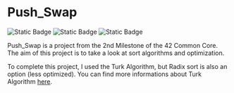 # Push_Swap
![Static Badge](https://img.shields.io/badge/Grade-98-green) ![Static Badge](https://img.shields.io/badge/Bonus-No-red?style=flat)
 ![Static Badge](https://img.shields.io/badge/Language-C-blue?style=flat)

Push_Swap is a project from the 2nd Milestone of the 42 Common Core.
The aim of this project is to take a look at sort algorithms and optimization.

To complete this project, I used the Turk Algorithm, but Radix sort is also an option (less optimized).
You can find more informations about Turk Algorithm [here](https://pure-forest.medium.com/push-swap-turk-algorithm-explained-in-6-steps-4c6650a458c0).